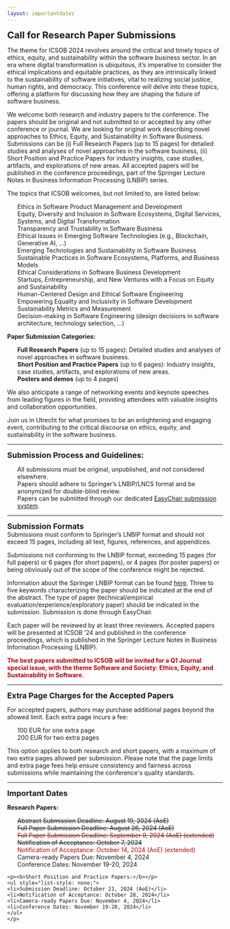 ```yaml
---
layout: importantdates
---
```


<b style="font-size: 22px" id="CallForResearchPapers">Call for Research Paper Submissions</b>

The theme for ICSOB 2024 revolves around the critical and timely topics of ethics, equity, and sustainability within the software business sector. In an era where digital transformation is ubiquitous, it’s imperative to consider the ethical implications and equitable practices, as they are intrinsically linked to the sustainability of software initiatives, vital to realizing social justice, human rights, and democracy. This conference will delve into these topics, offering a platform for discussing how they are shaping the future of software business.

We welcome both research and industry papers to the conference. The papers should be original and not submitted to or accepted by any other conference or journal. We are looking for original work describing novel approaches to Ethics, Equity, and Sustainability in Software Business. Submissions can be (i) Full Research Papers (up to 15 pages) for detailed studies and analyses of novel approaches in the software business, (ii) Short Position and Practice Papers for industry insights, case studies, artifacts, and explorations of new areas. All accepted papers will be published in the conference proceedings, part of the Springer Lecture Notes in Business Information Processing (LNBIP) series.

The topics that ICSOB welcomes, but not limited to, are listed below:


<ul style="list-style: none;">
            <li>Ethics in Software Product Management and Development</li>
            <li>Equity, Diversity and Inclusion in Software Ecosystems, Digital Services, Systems, and Digital Transformation</li>
            <li>Transparency and Trustability in Software Business</li>
            <li>Ethical Issues in Emerging Software Technologies (e.g., Blockchain, Generative AI, …)</li>
            <li>Emerging Technologies and Sustainability in Software Business</li>
            <li>Sustainable Practices in Software Ecosystems, Platforms, and Business Models</li>
            <li>Ethical Considerations in Software Business Development</li>
            <li>Startups, Entrepreneurship, and New Ventures with a Focus on Equity and Sustainability</li>
            <li>Human-Centered Design and Ethical Software Engineering</li>
            <li>Empowering Equality and Inclusivity in Software Development</li>
            <li>Sustainability Metrics and Measurement</li>
            <li>Decision-making in Software Engineering (design decisions in software architecture, technology selection, ...)</li>
        </ul>   

<b> Paper Submission Categories: </b>
  <ul style="list-style: none;">
      <li><b>Full Research Papers</b> (up to 15 pages): Detailed studies and analyses of novel approaches in software business.</li>
      <li><b>Short Position and Practice Papers</b> (up to 6 pages): Industry insights, case studies, artifacts, and explorations of new areas.
</li>
      <li><b>Posters and demos</b> (up to 4 pages)</li>
  </ul>  

We also anticipate a range of networking events and keynote speeches from leading figures in the field, providing attendees with valuable insights and collaboration opportunities.

Join us in Utrecht for what promises to be an enlightening and engaging event, contributing to the critical discourse on ethics, equity, and sustainability in the software business.


<hr>
<b style="font-size: 18px">Submission Process and Guidelines:</b>
<ul style="list-style: none;">
            <li>All submissions must be original, unpublished, and not considered elsewhere.
</li>
            <li>Papers should adhere to Springer’s LNBIP/LNCS format and be anonymized for double-blind review.
</li>
            <li>Papers can be submitted through our dedicated <a href="https://easychair.org/conferences/?conf=icsob2024" target="_blank">EasyChair submission system</a>.
</li>
  </ul>


<hr>
<b style="font-size: 18px" id="SubmissionFormats">Submission Formats</b><br>
Submissions must conform to Springer’s LNBIP format and should not exceed 15 pages, including all text, figures, references, and appendices.

Submissions not conforming to the LNBIP format, exceeding 15 pages (for full papers) or 6 pages (for short papers), or 4 pages (for poster papers) or being obviously out of the scope of the conference might be rejected.


Information about the Springer LNBIP format can be found <a href="https://www.springer.com/gp/authors-editors/conference-proceedings/conference-proceedings-guidelines" target="_blank">here</a>. Three to five keywords characterizing the paper should be indicated at the end of the abstract. The type of paper (technical/empirical evaluation/experience/exploratory paper) should be indicated in the submission. Submission is done through EasyChair.

Each paper will be reviewed by at least three reviewers. Accepted papers will be presented at ICSOB ’24 and published in the conference proceedings, which is published in the Springer Lecture Notes in Business Information Processing (LNBIP).

<b><span style="color:#a90808;">The best papers submitted to ICSOB will be invited for a Q1 Journal special issue, with the theme Software and Society: Ethics, Equity, and Sustainability in Software.</span></b><br>

<hr>

<b style="font-size: 18px" id="ImportantDates">Extra Page Charges for the Accepted Papers</b><be>

For accepted papers, authors may purchase additional pages beyond the allowed limit. Each extra page incurs a fee:
<ul style="list-style: none;">
    <li>100 EUR for one extra page</li>
    <li>200 EUR for two extra pages</li>
</ul>
This option applies to both research and short papers, with a maximum of two extra pages allowed per submission. Please note that the page limits and extra page fees help ensure consistency and fairness across submissions while maintaining the conference's quality standards.

<hr>

<b style="font-size: 18px" id="ImportantDates">Important Dates</b><br>
<p class="lead">
    <p><b>Research Papers:</b>
    <ul style="list-style: none;">
    <li><s>Abstract Submission Deadline: August 19, 2024 (AoE) </s></li>
    <li><s>Full Paper Submission Deadline: August 26, 2024 (AoE)</s></li>
    <li><s><span style="color:#a90808;"> Full Paper Submission Deadline: September 9, 2024 (AoE) (extended)</span></s></li>
    <li><s>Notification of Acceptance: October 7, 2024</s></li>
    <li><span style="color:#a90808;"> Notification of Acceptance: October 14, 2024 (AoE) (extended) </span></li>
    <li>Camera-ready Papers Due: November 4, 2024</li>
    <li>Conference Dates: November 19-20, 2024</li>
    </ul>
    
    <p><b>Short Position and Practice Papers:</b></p>
    <ul style="list-style: none;">
    <li>Submission Deadline: October 21, 2024 (AoE)</li>
    <li>Notification of Acceptance: October 28, 2024</li>
    <li>Camera-ready Papers Due: November 4, 2024</li>
    <li>Conference Dates: November 19-20, 2024</li>
    </ul>
    </p>
